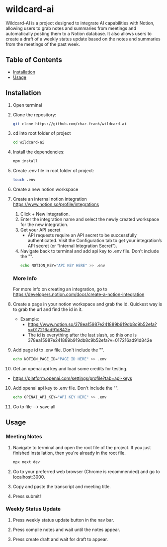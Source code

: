 # wildcard-ai

Wildcard-AI is a project designed to integrate AI capabilities with Notion, allowing users to grab notes and summaries from meetings and automatically posting them to a Notion database. It also allows users to create a draft of a weekly status update based on the notes and summaries from the meetings of the past week.

## Table of Contents

- [Installation](#installation)
- [Usage](#usage)

## Installation

1. Open terminal

2. Clone the repository:
   ```bash
   git clone https://github.com/chaz-frank/wildcard-ai

3. cd into root folder of project
    ```bash
    cd wildcard-ai

4. Install the dependencies:
    ```bash
    npm install

5. Create .env file in root folder of project:
    ```bash
    touch .env

6. Create a new notion workspace

7. Create an internal notion integration
    https://www.notion.so/profile/integrations

    1. Click + New integration.
    2. Enter the integration name and select the newly created workspace for the new integration.
    3. Get your API secret
        - API requests require an API secret to be successfully authenticated. Visit the Configuration tab to get your integration’s API secret (or “Internal Integration Secret”).
    4. Navigate back to terminal and add api key to .env file. Don't include the "".
        ```bash
        echo NOTION_KEY="API KEY HERE" >> .env

    ### More Info
    For more info on creating an integration, go to https://developers.notion.com/docs/create-a-notion-integration

8. Create a page in your notion workspace and grab the id. Quickest way is to grab the url and find the id in it.
    - Example:
        - https://www.notion.so/378ea15987e241889b919db8c9b52efa?v=017216ad91d842e
        - The id is everything after the last slash, so this one is 378ea15987e241889b919db8c9b52efa?v=017216ad91d842e

9. Add page id to .env file. Don't include the "".
    ```bash
    echo NOTION_PAGE_ID="PAGE ID HERE" >> .env


9. Get an openai api key and load some credits for testing.
- https://platform.openai.com/settings/profile?tab=api-keys

10. Add openai api key to .env file. Don't include the "".
    ```bash
    echo OPENAI_API_KEY="API KEY HERE" >> .env

11. Go to file --> save all


## Usage

### Meeting Notes
1. Navigate to terminal and open the root file of the project. If you just finished installation, then you're already in the root file.
    ```bash
    npx next dev

2. Go to your preferred web browser (Chrome is recommended) and go to localhost:3000.

3. Copy and paste the transcript and meeting title.

4. Press submit!

### Weekly Status Update
1. Press weekly status update button in the nav bar.

2. Press compile notes and wait until the notes appear.

3. Press create draft and wait for draft to appear.